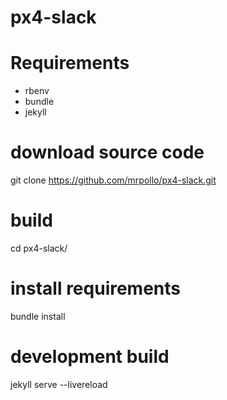 # px4-slack

# Requirements
* rbenv
* bundle
* jekyll

# download source code
git clone https://github.com/mrpollo/px4-slack.git

# build
cd px4-slack/

# install requirements
bundle install

# development build
jekyll serve --livereload
